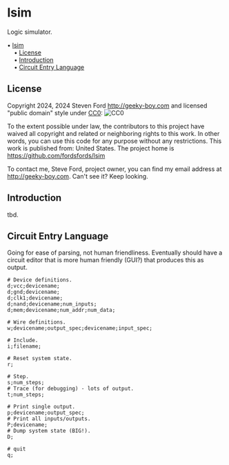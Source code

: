 # lsim
Logic simulator.

<!-- mdtoc-start -->
&bull; [lsim](#lsim)  
&nbsp;&nbsp;&nbsp;&nbsp;&bull; [License](#license)  
&nbsp;&nbsp;&nbsp;&nbsp;&bull; [Introduction](#introduction)  
&nbsp;&nbsp;&nbsp;&nbsp;&bull; [Circuit Entry Language](#circuit-entry-language)  
<!-- TOC created by '../mdtoc/mdtoc.pl README.md' (see https://github.com/fordsfords/mdtoc) -->
<!-- mdtoc-end -->

## License

Copyright 2024, 2024 Steven Ford http://geeky-boy.com and licensed
"public domain" style under
[CC0](http://creativecommons.org/publicdomain/zero/1.0/): 
![CC0](https://licensebuttons.net/p/zero/1.0/88x31.png "CC0")

To the extent possible under law, the contributors to this project have
waived all copyright and related or neighboring rights to this work.
In other words, you can use this code for any purpose without any
restrictions.  This work is published from: United States.  The project home
is https://github.com/fordsfords/lsim

To contact me, Steve Ford, project owner, you can find my email address
at http://geeky-boy.com.  Can't see it?  Keep looking.

## Introduction

tbd.

## Circuit Entry Language

Going for ease of parsing, not human friendliness.
Eventually should have a circuit editor that is more human
friendly (GUI?) that produces this as output.

````
# Device definitions.
d;vcc;devicename;
d;gnd;devicename;
d;clk1;devicename;
d;nand;devicename;num_inputs;
d;mem;devicename;num_addr;num_data;

# Wire definitions.
w;devicename;output_spec;devicename;input_spec;

# Include.
i;filename;

# Reset system state.
r;

# Step.
s;num_steps;
# Trace (for debugging) - lots of output.
t;num_steps;

# Print single output.
p;devicename;output_spec;
# Print all inputs/outputs.
P;devicename;
# Dump system state (BIG!).
D;

# quit
q;
````
